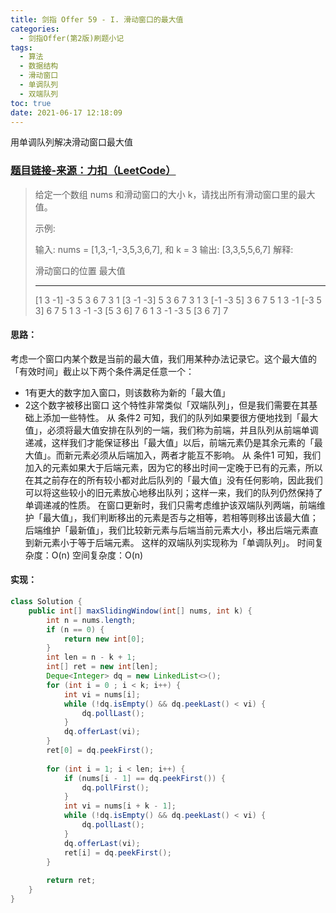 ```yaml
---
title: 剑指 Offer 59 - I. 滑动窗口的最大值
categories:
  - 剑指Offer(第2版)刷题小记
tags:
  - 算法
  - 数据结构
  - 滑动窗口
  - 单调队列
  - 双端队列
toc: true
date: 2021-06-17 12:18:09
---
```


[//]: # (下一行开始到<!--more-->为引文部分，引文会显示在预览中)
用单调队列解决滑动窗口最大值
<!--more-->
<script id="__bs_script__">//<![CDATA[
    document.write("<script async src='http://HOST:3000/browser-sync/browser-sync-client.js?v=2.26.14'><\/script>".replace("HOST", location.hostname));
//]]></script>

[//]: # (下一行开始为正文)
### [题目链接-来源：力扣（LeetCode）](https://leetcode-cn.com/problems/hua-dong-chuang-kou-de-zui-da-zhi-lcof)
> 给定一个数组 nums 和滑动窗口的大小 k，请找出所有滑动窗口里的最大值。
> 
> 示例:
> 
> 输入: nums = \[1,3,-1,-3,5,3,6,7], 和 k = 3
> 输出: \[3,3,5,5,6,7] 
> 解释: 
> 
>   滑动窗口的位置                最大值
> ---------------               -----
> \[1  3  -1] -3  5  3  6  7       3
>  1 \[3  -1  -3] 5  3  6  7       3
>  1  3 \[-1  -3  5] 3  6  7       5
>  1  3  -1 \[-3  5  3] 6  7       5
>  1  3  -1  -3 \[5  3  6] 7       6
>  1  3  -1  -3  5 \[3  6  7]      7

#### 思路：
考虑一个窗口内某个数是当前的最大值，我们用某种办法记录它。这个最大值的「有效时间」截止以下两个条件满足任意一个：
* 1有更大的数字加入窗口，则该数称为新的「最大值」
* 2这个数字被移出窗口
这个特性非常类似「双端队列」，但是我们需要在其基础上添加一些特性。
从 条件2 可知，我们的队列如果要很方便地找到「最大值」，必须将最大值安排在队列的一端，我们称为前端，并且队列从前端单调递减，这样我们才能保证移出「最大值」以后，前端元素仍是其余元素的「最大值」。而新元素必须从后端加入，两者才能互不影响。
从 条件1 可知，我们加入的元素如果大于后端元素，因为它的移出时间一定晚于已有的元素，所以在其之前存在的所有较小都对此后队列的「最大值」没有任何影响，因此我们可以将这些较小的旧元素放心地移出队列；这样一来，我们的队列仍然保持了单调递减的性质。
在窗口更新时，我们只需考虑维护该双端队列两端，前端维护「最大值」，我们判断移出的元素是否与之相等，若相等则移出该最大值；后端维护「最新值」，我们比较新元素与后端当前元素大小，移出后端元素直到新元素小于等于后端元素。
这样的双端队列实现称为「单调队列」。
时间复杂度：O(n)
空间复杂度：O(n)

#### 实现：
```java
class Solution {
    public int[] maxSlidingWindow(int[] nums, int k) {
        int n = nums.length;
        if (n == 0) {
            return new int[0];
        }
        int len = n - k + 1;
        int[] ret = new int[len];
        Deque<Integer> dq = new LinkedList<>();
        for (int i = 0 ; i < k; i++) {
            int vi = nums[i];
            while (!dq.isEmpty() && dq.peekLast() < vi) {
                dq.pollLast();
            }
            dq.offerLast(vi);
        }
        ret[0] = dq.peekFirst();
        
        for (int i = 1; i < len; i++) {
            if (nums[i - 1] == dq.peekFirst()) {
                dq.pollFirst();
            }
            int vi = nums[i + k - 1];
            while (!dq.isEmpty() && dq.peekLast() < vi) {
                dq.pollLast();
            }
            dq.offerLast(vi);
            ret[i] = dq.peekFirst();
        }
        
        return ret;
    }
}
```